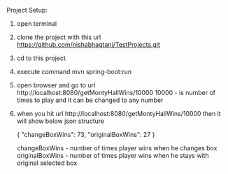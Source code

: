 
Project Setup:

1. open terminal

2. clone the project with this url https://github.com/nishabhagtani/TestProjects.git

3. cd to this project

4. execute command mvn spring-boot:run

5. open browser and go to url http://localhost:8080/getMontyHallWins/10000
   10000 - is number of times to play and it can be changed to any number
   
6. when you hit url http://localhost:8080/getMontyHallWins/10000 then it will show below json structure

	{
	  "changeBoxWins": 73,
	  "originalBoxWins": 27
	}
	
	changeBoxWins - number of times player wins when he changes box
	originalBoxWins - number of times player wins when  he stays with original selected box



